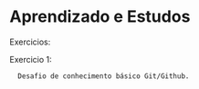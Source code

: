 # Aprendizado e Estudos
Exercicios:

  Exercicio 1:
  
      Desafio de conhecimento básico Git/Github.
